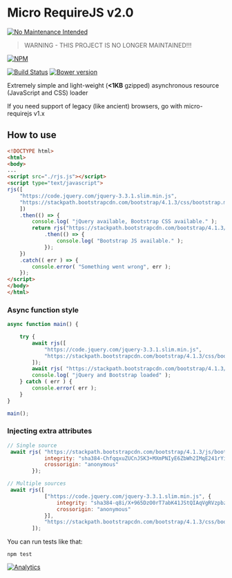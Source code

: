 Micro RequireJS v2.0
==============
[![No Maintenance Intended](http://unmaintained.tech/badge.svg)](http://unmaintained.tech/)

> WARNING - THIS PROJECT IS NO LONGER MAINTAINED!!!

[![NPM](https://nodei.co/npm/micro-requirejs.png)](https://nodei.co/npm/micro-requirejs/)

[![Build Status](https://travis-ci.org/dsheiko/micro-requirejs.png?branch=master)](https://travis-ci.org/dsheiko/micro-requirejs)
[![Bower version](https://badge.fury.io/bo/micro-requirejs.svg)](http://badge.fury.io/bo/micro-requirejs)

Extremely simple and light-weight (**<1KB** gzipped) asynchronous resource (JavaScript and CSS) loader

If you need support of legacy (like ancient) browsers, go with micro-requirejs v1.x

## How to use

```html
<!DOCTYPE html>
<html>
<body>
...
<script src="./rjs.js"></script>
<script type="text/javascript">
rjs([ 
    "https://code.jquery.com/jquery-3.3.1.slim.min.js",
    "https://stackpath.bootstrapcdn.com/bootstrap/4.1.3/css/bootstrap.min.css"     
    ])
    .then(() => {
        console.log( "jQuery available, Bootstrap CSS available." );
        return rjs("https://stackpath.bootstrapcdn.com/bootstrap/4.1.3/js/bootstrap.min.js")
            .then(() => {
                console.log( "Bootstrap JS available." );
            });
    })
    .catch(( err ) => {
        console.error( "Something went wrong", err );
    });
</script>
</body>
</html>
```

### Async function style
```js
async function main() {

    try {
        await rjs([ 
            "https://code.jquery.com/jquery-3.3.1.slim.min.js",
            "https://stackpath.bootstrapcdn.com/bootstrap/4.1.3/css/bootstrap.min.css"            
        ]);
        await rjs( "https://stackpath.bootstrapcdn.com/bootstrap/4.1.3/js/bootstrap.min.js" );
        console.log( "jQuery and Bootstrap loaded" );
    } catch ( err ) {
        console.error( err );
    }
}

main();
```

### Injecting extra attributes
```js
// Single source
 await rjs( "https://stackpath.bootstrapcdn.com/bootstrap/4.1.3/js/bootstrap.min.js", {
            integrity: "sha384-ChfqqxuZUCnJSK3+MXmPNIyE6ZbWh2IMqE241rYiqJxyMiZ6OW/JmZQ5stwEULTy",
            crossorigin: "anonymous"
        });

// Multiple sources
 await rjs([ 
            ["https://code.jquery.com/jquery-3.3.1.slim.min.js", {
                integrity: "sha384-q8i/X+965DzO0rT7abK41JStQIAqVgRVzpbzo5smXKp4YfRvH+8abtTE1Pi6jizo",
                crossorigin: "anonymous"
            }],
            "https://stackpath.bootstrapcdn.com/bootstrap/4.1.3/css/bootstrap.min.css"            
        ]);        

```

You can run tests like that:
```
npm test
```

[![Analytics](https://ga-beacon.appspot.com/UA-1150677-13/dsheiko/micro-requirejs)](http://githalytics.com/dsheiko/micro-requirejs)
